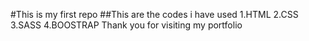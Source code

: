 #This is my first repo
##This are the codes i have used
1.HTML
2.CSS
3.SASS
4.BOOSTRAP
Thank you for visiting my portfolio
